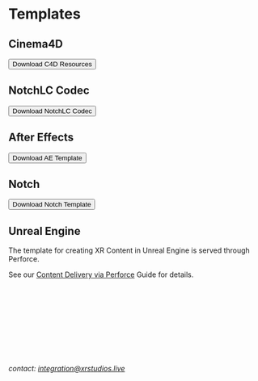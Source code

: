 # Templates

## Cinema4D
<a href="https://drive.google.com/drive/folders/1sZdLxl7ijTaw9Odrlam8zAg5OLbZpIiO?usp=sharing"><button type="button">Download C4D Resources</button></a>

## NotchLC Codec
<a href="https://notchlc.notch.one/"><button type="button">Download NotchLC Codec</button></a>

## After Effects
<a href="https://drive.google.com/drive/folders/1sZy3VMLCT0cLxHtEgEtLGc2dv4hG3i5q?usp=sharing"><button type="button">Download AE Template</button></a>

## Notch
<a href="https://drive.google.com/drive/folders/1sZd24zD7V8B-RfDXahQqpK1uj-GlFX2u?usp=sharing"><button type="button">Download Notch Template</button></a>

## Unreal Engine
The template for creating XR Content in Unreal Engine is served through Perforce.

See our [Content Delivery via Perforce](docs/content/perforce.md) Guide for details.

&nbsp;

&nbsp;

&nbsp;

&nbsp;

&nbsp;

*contact: integration@xrstudios.live*